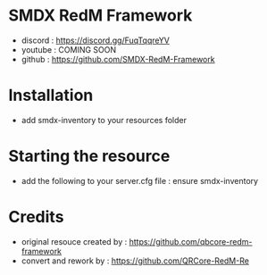# SMDX RedM Framework
- discord : https://discord.gg/FuqTqqreYV
- youtube : COMING SOON
- github : https://github.com/SMDX-RedM-Framework

# Installation
- add smdx-inventory to your resources folder

# Starting the resource
- add the following to your server.cfg file : ensure smdx-inventory

# Credits
- original resouce created by : https://github.com/qbcore-redm-framework
- convert and rework by : https://github.com/QRCore-RedM-Re